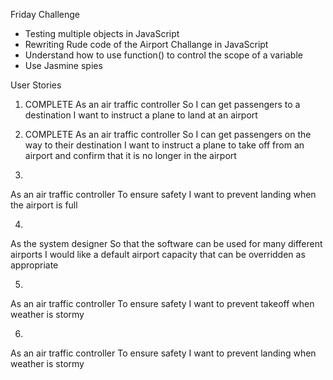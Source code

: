 Friday Challenge
- Testing multiple objects in JavaScript
- Rewriting Rude code of the Airport Challange in JavaScript
- Understand how to use function() to control the scope of a variable
- Use Jasmine spies

User Stories
1. COMPLETE
As an air traffic controller 
So I can get passengers to a destination 
I want to instruct a plane to land at an airport

2. COMPLETE
As an air traffic controller 
So I can get passengers on the way to their destination 
I want to instruct a plane to take off from an airport and confirm that it is no longer in the airport

3.
As an air traffic controller 
To ensure safety 
I want to prevent landing when the airport is full 

4.
As the system designer
So that the software can be used for many different airports
I would like a default airport capacity that can be overridden as appropriate

5.
As an air traffic controller 
To ensure safety 
I want to prevent takeoff when weather is stormy 

6.
As an air traffic controller 
To ensure safety 
I want to prevent landing when weather is stormy 